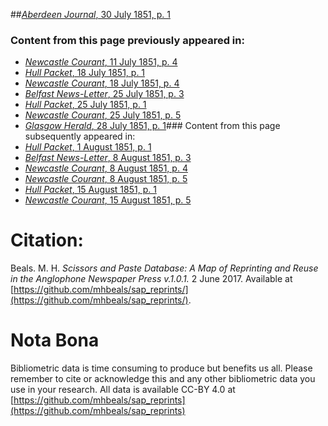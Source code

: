 ##[*Aberdeen Journal*, 30 July 1851, p. 1](https://mhbeals.github.io/sap_html/Aberdeen-Journal/Aberdeen-Journal-30-July-1851-p-1)

### Content from this page previously appeared in:
+ [*Newcastle Courant*, 11 July 1851, p. 4](https://mhbeals.github.io/sap_html/Newcastle-Courant/Newcastle-Courant-11-July-1851-p-4)
+ [*Hull Packet*, 18 July 1851, p. 1](https://mhbeals.github.io/sap_html/Hull-Packet/Hull-Packet-18-July-1851-p-1)
+ [*Newcastle Courant*, 18 July 1851, p. 4](https://mhbeals.github.io/sap_html/Newcastle-Courant/Newcastle-Courant-18-July-1851-p-4)
+ [*Belfast News-Letter*, 25 July 1851, p. 3](https://mhbeals.github.io/sap_html/Belfast-News-Letter/Belfast-News-Letter-25-July-1851-p-3)
+ [*Hull Packet*, 25 July 1851, p. 1](https://mhbeals.github.io/sap_html/Hull-Packet/Hull-Packet-25-July-1851-p-1)
+ [*Newcastle Courant*, 25 July 1851, p. 5](https://mhbeals.github.io/sap_html/Newcastle-Courant/Newcastle-Courant-25-July-1851-p-5)
+ [*Glasgow Herald*, 28 July 1851, p. 1](https://mhbeals.github.io/sap_html/Glasgow-Herald/Glasgow-Herald-28-July-1851-p-1)### Content from this page subsequently appeared in:
+ [*Hull Packet*, 1 August 1851, p. 1](https://mhbeals.github.io/sap_html/Hull-Packet/Hull-Packet-1-August-1851-p-1)
+ [*Belfast News-Letter*, 8 August 1851, p. 3](https://mhbeals.github.io/sap_html/Belfast-News-Letter/Belfast-News-Letter-8-August-1851-p-3)
+ [*Newcastle Courant*, 8 August 1851, p. 4](https://mhbeals.github.io/sap_html/Newcastle-Courant/Newcastle-Courant-8-August-1851-p-4)
+ [*Newcastle Courant*, 8 August 1851, p. 5](https://mhbeals.github.io/sap_html/Newcastle-Courant/Newcastle-Courant-8-August-1851-p-5)
+ [*Hull Packet*, 15 August 1851, p. 1](https://mhbeals.github.io/sap_html/Hull-Packet/Hull-Packet-15-August-1851-p-1)
+ [*Newcastle Courant*, 15 August 1851, p. 5](https://mhbeals.github.io/sap_html/Newcastle-Courant/Newcastle-Courant-15-August-1851-p-5)
                    
# Citation: 

Beals. M. H. *Scissors and Paste Database: A Map of Reprinting and Reuse in the Anglophone Newspaper Press v.1.0.1.* 2 June 2017. Available at [https://github.com/mhbeals/sap_reprints/](https://github.com/mhbeals/sap_reprints/). 
                    
# Nota Bona

Bibliometric data is time consuming to produce but benefits us all. Please remember to cite or acknowledge this and any other bibliometric data you use in your research. All data is available CC-BY 4.0 at [https://github.com/mhbeals/sap_reprints](https://github.com/mhbeals/sap_reprints)